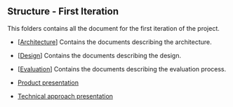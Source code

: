 ## Structure - First Iteration

This folders contains all the document for the first iteration of the project.

* [[Architecture](https://github.com/Giulio64/IOT2020BigProject/tree/master/First%Iteration/Architecture)] Contains the documents describing the architecture.
* [[Design](https://github.com/Giulio64/IOT2020BigProject/tree/master/First%Iteration/Design)] Contains the documents describing the design.
* [[Evaluation](https://github.com/Giulio64/IOT2020BigProject/tree/master/First%Iteration/Evaluation)] Contains the documents describing the evaluation process.

* [Product presentation](https://youtu.be/Y6-fTJBDDO8)
* [Technical approach presentation](https://youtu.be/nDMt7QFnYCQ)
